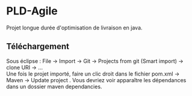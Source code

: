 # PLD-Agile
Projet longue durée d'optimisation de livraison en java.

## Téléchargement 
Sous éclipse :
File -> Import -> Git -> Projects from git (Smart import) -> clone URI -> ...   
Une fois le projet importé, faire un clic droit dans le fichier pom.xml -> Maven -> Update project .
Vous devriez voir apparaître les dépendances dans un dossier maven dependancies.
